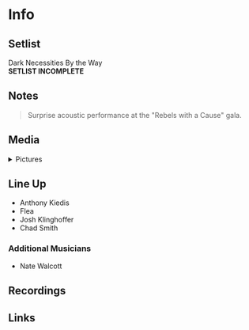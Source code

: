 # Info

## Setlist

Dark Necessities
By the Way
<br>**SETLIST INCOMPLETE**

## Notes

> Surprise acoustic performance at the "Rebels with a Cause" gala.

## Media 

<details>
  <summary>Pictures</summary>
  <!--<img alt="Setlist" title="Setlist" src="_.jpg" height="200" />-->
</details>

## Line Up

* Anthony Kiedis
* Flea
* Josh Klinghoffer
* Chad Smith

### Additional Musicians
* Nate Walcott  

## Recordings

## Links